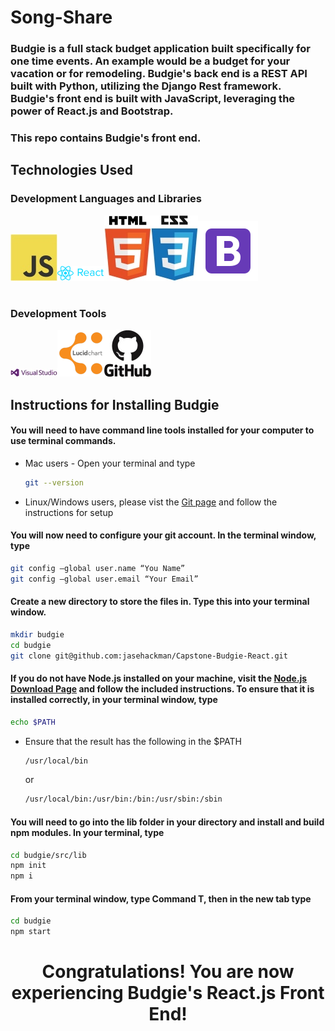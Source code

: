 <h1 style="font-weight: bold">Song-Share</h1>

<h3>Budgie is a full stack budget application built specifically for one time events. An example would be a budget for your vacation or for remodeling. Budgie's back end is a REST API built with Python, utilizing the Django Rest framework. Budgie's front end is built with JavaScript, leveraging the power of React.js and Bootstrap.</h3>

<h3> This repo contains Budgie's front end.

<h2 style="font-weight: bold;"> Technologies Used
<h3>Development Languages and Libraries</h3>

<img src="./public/img/js.jpg"/>______<img src="./public/img/react.png"/>______<img src="./public/img/html5.jpg"/>______<img src="./public/img/css3.jpg"/>______<img src="./public/img/icons8-bootstrap-96.png"/>

<h1></h1>
<h3>Development Tools</h3>

<img src="./public/img/vs.jpg"/>______<img src="./public/img/lucid.png"/>______<img src="./public/img/github.jpg"/>


<h2>Instructions for Installing Budgie</h2>

<h4> You will need to have command line tools installed for your computer to use terminal commands.
</h4>

  * Mac users - Open your terminal and type

    ```sh
    git --version
    ```

  * Linux/Windows users, please vist the [Git page](https://git-scm.com/book/en/v2/Getting-Started-Installing-Git) and follow the instructions for setup

<h4>You will now need to configure your git account. In the terminal window, type</h4>

  ```sh
  git config –global user.name “You Name”
  git config –global user.email “Your Email”
  ```

#### Create a new directory to store the files in. Type this into your terminal window.

  ```sh
  mkdir budgie
  cd budgie
  git clone git@github.com:jasehackman/Capstone-Budgie-React.git
  ```

#### If you do not have Node.js installed on your machine, visit the [Node.js Download Page](https://nodejs.org/en/download/) and follow the included instructions. To ensure that it is installed correctly, in your terminal window, type

```sh
echo $PATH
```
  * Ensure that the result has the following in the $PATH

    ```sh
    /usr/local/bin
    ```
    or
    ```sh
    /usr/local/bin:/usr/bin:/bin:/usr/sbin:/sbin
    ```

#### You will need to go into the lib folder in your  directory and install and build npm modules. In your terminal, type

```sh
cd budgie/src/lib
npm init
npm i
```

#### From your terminal window, type Command T, then in the new tab type

```sh
cd budgie
npm start
```


<h1 style="text-align:center; font-weight: bold;">Congratulations! You are now experiencing Budgie's React.js Front End!

